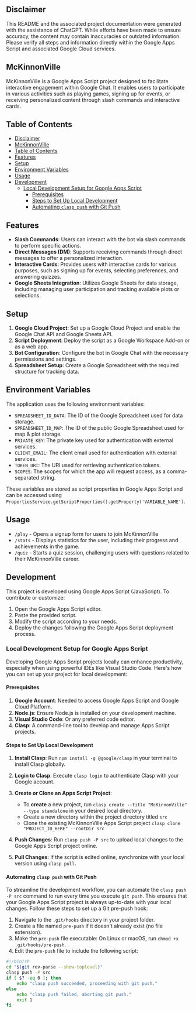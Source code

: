## Disclaimer

This README and the associated project documentation were generated with the assistance of ChatGPT. While efforts have been made to ensure accuracy, the content may contain inaccuracies or outdated information. Please verify all steps and information directly within the Google Apps Script and associated Google Cloud services.

## McKinnonVille

McKinnonVille is a Google Apps Script project designed to facilitate interactive engagement within Google Chat. It enables users to participate in various activities such as playing games, signing up for events, or receiving personalized content through slash commands and interactive cards.
## Table of Contents

- [Disclaimer](#disclaimer)
- [McKinnonVille](#mckinnonville)
- [Table of Contents](#table-of-contents)
- [Features](#features)
- [Setup](#setup)
- [Environment Variables](#environment-variables)
- [Usage](#usage)
- [Development](#development)
  - [Local Development Setup for Google Apps Script](#local-development-setup-for-google-apps-script)
    - [Prerequisites](#prerequisites)
    - [Steps to Set Up Local Development](#steps-to-set-up-local-development)
    - [Automating `clasp push` with Git Push](#automating-clasp-push-with-git-push)


## Features

- **Slash Commands**: Users can interact with the bot via slash commands to perform specific actions.
- **Direct Messages (DM)**: Supports receiving commands through direct messages to offer a personalized interaction.
- **Interactive Cards**: Provides users with interactive cards for various purposes, such as signing up for events, selecting preferences, and answering quizzes.
- **Google Sheets Integration**: Utilizes Google Sheets for data storage, including managing user participation and tracking available plots or selections.

## Setup

1. **Google Cloud Project**: Set up a Google Cloud Project and enable the Google Chat API and Google Sheets API.
2. **Script Deployment**: Deploy the script as a Google Workspace Add-on or as a web app.
3. **Bot Configuration**: Configure the bot in Google Chat with the necessary permissions and settings.
4. **Spreadsheet Setup**: Create a Google Spreadsheet with the required structure for tracking data.

## Environment Variables

The application uses the following environment variables:

- `SPREADSHEET_ID_DATA`: The ID of the Google Spreadsheet used for data storage.
- `SPREADSHEET_ID_MAP`: The ID of the public Google Spreadsheet used for map & plot storage.
- `PRIVATE_KEY`: The private key used for authentication with external services.
- `CLIENT_EMAIL`: The client email used for authentication with external services.
- `TOKEN_URI`: The URI used for retrieving authentication tokens.
- `SCOPES`: The scopes for which the app will request access, as a comma-separated string.

These variables are stored as script properties in Google Apps Script and can be accessed using `PropertiesService.getScriptProperties().getProperty('VARIABLE_NAME')`.

## Usage

- `/play` - Opens a signup form for users to join McKinnonVille
- `/stats` - Displays statistics for the user, including their progress and achievements in the game.
- `/quiz` - Starts a quiz session, challenging users with questions related to their McKinnonVille career.

## Development

This project is developed using Google Apps Script (JavaScript). To contribute or customize:

1. Open the Google Apps Script editor.
2. Paste the provided script.
3. Modify the script according to your needs.
4. Deploy the changes following the Google Apps Script deployment process.

### Local Development Setup for Google Apps Script

Developing Google Apps Script projects locally can enhance productivity, especially when using powerful IDEs like Visual Studio Code. Here's how you can set up your project for local development:

#### Prerequisites

1. **Google Account**: Needed to access Google Apps Script and Google Cloud Platform.
2. **Node.js**: Ensure Node.js is installed on your development machine.
3. **Visual Studio Code**: Or any preferred code editor.
4. **Clasp**: A command-line tool to develop and manage Apps Script projects.

#### Steps to Set Up Local Development

1. **Install Clasp**: Run `npm install -g @google/clasp` in your terminal to install Clasp globally.

2. **Login to Clasp**: Execute `clasp login` to authenticate Clasp with your Google account.

3. **Create or Clone an Apps Script Project**:
     - To **create** a new project, run `clasp create --title "McKinnonVille" --type standalone` in your desired local directory.
     - Create a new directory within the project directory titled `src`
     - Clone the existing McKinnonVille Apps Script project `clasp clone "PROJECT_ID_HERE" --rootDir src`

4. **Push Changes**: Run `clasp push -P src` to upload local changes to the Google Apps Script project online.

5. **Pull Changes**: If the script is edited online, synchronize with your local version using `clasp pull`.

#### Automating `clasp push` with Git Push

To streamline the development workflow, you can automate the `clasp push -P src` command to run every time you execute `git push`. This ensures that your Google Apps Script project is always up-to-date with your local changes. Follow these steps to set up a Git pre-push hook:

1. Navigate to the `.git/hooks` directory in your project folder.
2. Create a file named `pre-push` if it doesn't already exist (no file extension).
3. Make the `pre-push` file executable: On Linux or macOS, run `chmod +x .git/hooks/pre-push`.
4. Edit the `pre-push` file to include the following script:

```bash
#!/bin/sh
cd "$(git rev-parse --show-toplevel)"
clasp push -P src
if [ $? -eq 0 ]; then
    echo "clasp push succeeded, proceeding with git push."
else
    echo "clasp push failed, aborting git push."
    exit 1
fi
```
